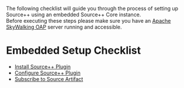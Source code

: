 The following checklist will guide you through the process of setting up Source++ using an embedded Source++ Core instance. \
Before executing these steps please make sure you have an [Apache SkyWalking OAP](https://skywalking.apache.org/) server running and accessible.

# Embedded Setup Checklist

- [Install Source++ Plugin](./05-install-source-plugin.md)
- [Configure Source++ Plugin](./06-configure-source-plugin.md)
- [Subscribe to Source Artifact](./09-subscribe-to-artifact.md)
